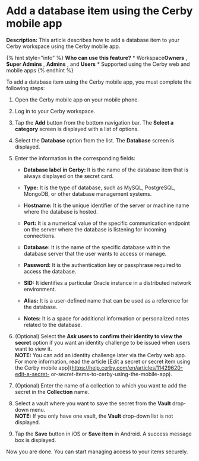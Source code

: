 # Add a database item using the Cerby mobile app

**Description:** This article describes how to add a database item to your Cerby workspace using the Cerby mobile app.

{% hint style="info" %} **Who can use this feature?** * Workspace**Owners** ,
**Super Admins** , **Admins** , and **Users** * Supported using the Cerby web
and mobile apps {% endhint %}

To add a database item using the Cerby mobile app, you must complete the
following steps:

  1. Open the Cerby mobile app on your mobile phone.

  2. Log in to your Cerby workspace.

  3. Tap the **Add** button from the bottom navigation bar. The **Select a category** screen is displayed with a list of options.

  4. Select the **Database** option from the list. The **Database** screen is displayed.

  5. Enter the information in the corresponding fields:

     * **Database label in Cerby:** It is the name of the database item that is always displayed on the secret card.

     * **Type:** It is the type of database, such as MySQL, PostgreSQL, MongoDB, or other database management systems.

     * **Hostname:** It is the unique identifier of the server or machine name where the database is hosted.

     * **Port:** It is a numerical value of the specific communication endpoint on the server where the database is listening for incoming connections.

     * **Database:** It is the name of the specific database within the database server that the user wants to access or manage.

     * **Password:** It is the authentication key or passphrase required to access the database.

     * **SID:** It identifies a particular Oracle instance in a distributed network environment.

     * **Alias:** It is a user-defined name that can be used as a reference for the database.

     * **Notes:** It is a space for additional information or personalized notes related to the database.

  6. (Optional) Select the **Ask users to confirm their identity to view the secret** option if you want an identity challenge to be issued when users want to view it.  
​**NOTE:** You can add an identity challenge later via the Cerby web app. For
more information, read the article [Edit a secret or secret item using the
Cerby mobile app](https://help.cerby.com/en/articles/11429620-edit-a-secret-
or-secret-items-to-cerby-using-the-mobile-app).

  7. (Optional) Enter the name of a collection to which you want to add the secret in the **Collection** name.

  8. Select a vault where you want to save the secret from the **Vault** drop-down menu.  
​**NOTE:** If you only have one vault, the **Vault** drop-down list is not
displayed.

  9. Tap the **Save** button in iOS or **Save item** in Android. A success message box is displayed.

Now you are done. You can start managing access to your items securely.

